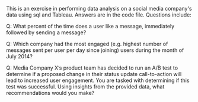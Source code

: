 This is an exercise in performing data analysis on a social media company's data using sql and Tableau. Answers are in the code file.
Questions include:

Q: What percent of the time does a user like a message, immediately followed by sending a message?

Q: Which company had the most engaged (e.g. highest number of messages sent per user per day since joining) users during the month of July 2014?

Q: Media Company X’s product team has decided to run an A/B test to determine if a proposed change in their status update call-to-action will lead to increased user engagement. You are tasked with determining if this test was successful. Using insights from the provided data, what recommendations would you make?
